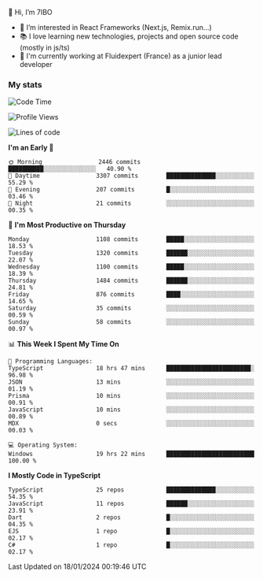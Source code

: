 👋 Hi, I’m 7IBO

- 👀 I’m interested in React Frameworks (Next.js, Remix.run...)
- 📚 I love learning new technologies, projects and open source code (mostly in js/ts)
- 💼 I'm currently working at Fluidexpert (France) as a junior lead developer

### My stats
<!--START_SECTION:waka-->
![Code Time](http://img.shields.io/badge/Code%20Time-430%20hrs%2035%20mins-blue)

![Profile Views](http://img.shields.io/badge/Profile%20Views-0-blue)

![Lines of code](https://img.shields.io/badge/From%20Hello%20World%20I%27ve%20Written-7.1%20million%20lines%20of%20code-blue)

**I'm an Early 🐤** 

```text
🌞 Morning                2446 commits        ██████████░░░░░░░░░░░░░░░   40.90 % 
🌆 Daytime                3307 commits        ██████████████░░░░░░░░░░░   55.29 % 
🌃 Evening                207 commits         █░░░░░░░░░░░░░░░░░░░░░░░░   03.46 % 
🌙 Night                  21 commits          ░░░░░░░░░░░░░░░░░░░░░░░░░   00.35 % 
```
📅 **I'm Most Productive on Thursday** 

```text
Monday                   1108 commits        █████░░░░░░░░░░░░░░░░░░░░   18.53 % 
Tuesday                  1320 commits        ██████░░░░░░░░░░░░░░░░░░░   22.07 % 
Wednesday                1100 commits        █████░░░░░░░░░░░░░░░░░░░░   18.39 % 
Thursday                 1484 commits        ██████░░░░░░░░░░░░░░░░░░░   24.81 % 
Friday                   876 commits         ████░░░░░░░░░░░░░░░░░░░░░   14.65 % 
Saturday                 35 commits          ░░░░░░░░░░░░░░░░░░░░░░░░░   00.59 % 
Sunday                   58 commits          ░░░░░░░░░░░░░░░░░░░░░░░░░   00.97 % 
```


📊 **This Week I Spent My Time On** 

```text
💬 Programming Languages: 
TypeScript               18 hrs 47 mins      ████████████████████████░   96.98 % 
JSON                     13 mins             ░░░░░░░░░░░░░░░░░░░░░░░░░   01.19 % 
Prisma                   10 mins             ░░░░░░░░░░░░░░░░░░░░░░░░░   00.91 % 
JavaScript               10 mins             ░░░░░░░░░░░░░░░░░░░░░░░░░   00.89 % 
MDX                      0 secs              ░░░░░░░░░░░░░░░░░░░░░░░░░   00.03 % 

💻 Operating System: 
Windows                  19 hrs 22 mins      █████████████████████████   100.00 % 
```

**I Mostly Code in TypeScript** 

```text
TypeScript               25 repos            ██████████████░░░░░░░░░░░   54.35 % 
JavaScript               11 repos            ██████░░░░░░░░░░░░░░░░░░░   23.91 % 
Dart                     2 repos             █░░░░░░░░░░░░░░░░░░░░░░░░   04.35 % 
EJS                      1 repo              █░░░░░░░░░░░░░░░░░░░░░░░░   02.17 % 
C#                       1 repo              █░░░░░░░░░░░░░░░░░░░░░░░░   02.17 % 
```




 Last Updated on 18/01/2024 00:19:46 UTC
<!--END_SECTION:waka-->
